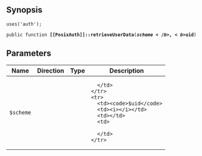 ## Synopsis

<code>uses('auth');</code>

<code>public function <b>[[PosixAuth]]::retrieveUserData</b>(<b>$scheme</b>, <b>$uid</b>)</code>

## Parameters

<table>
  <thead>
    <tr>
      <th>Name</th>
      <th>Direction</th>
      <th>Type</th>
      <th>Description</th>
    </tr>
  </thead>
  <tbody>
    <tr>
      <td><code>$scheme</code>
      <td><i></i></td>
      <td></td>
      <td>

      </td>
    </tr>
    <tr>
      <td><code>$uid</code>
      <td><i></i></td>
      <td></td>
      <td>

      </td>
    </tr>
  </tbody>
</table>

